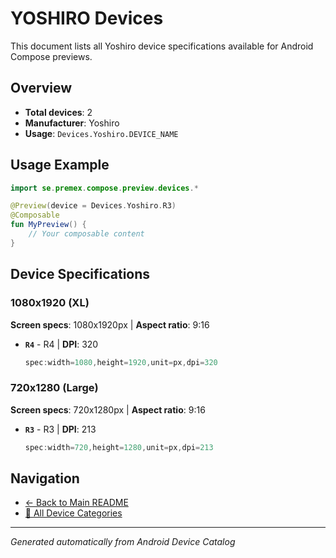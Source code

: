 # YOSHIRO Devices

This document lists all Yoshiro device specifications available for Android Compose previews.

## Overview

- **Total devices**: 2
- **Manufacturer**: Yoshiro
- **Usage**: `Devices.Yoshiro.DEVICE_NAME`

## Usage Example

```kotlin
import se.premex.compose.preview.devices.*

@Preview(device = Devices.Yoshiro.R3)
@Composable
fun MyPreview() {
    // Your composable content
}
```

## Device Specifications

### 1080x1920 (XL)

**Screen specs**: 1080x1920px | **Aspect ratio**: 9:16

- **`R4`** - R4 | **DPI**: 320
  ```kotlin
  spec:width=1080,height=1920,unit=px,dpi=320
  ```

### 720x1280 (Large)

**Screen specs**: 720x1280px | **Aspect ratio**: 9:16

- **`R3`** - R3 | **DPI**: 213
  ```kotlin
  spec:width=720,height=1280,unit=px,dpi=213
  ```

## Navigation

- [← Back to Main README](../../README.md)
- [📱 All Device Categories](../README.md)

---
*Generated automatically from Android Device Catalog*
